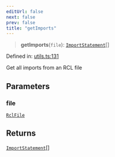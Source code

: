 ```yaml
---
editUrl: false
next: false
prev: false
title: "getImports"
---
```


> **getImports**(`file`): [`ImportStatement`](/api/ast/interfaces/importstatement/)[]

Defined in: [utils.ts:131](https://github.com/rcs-agents/rcs-lang/blob/89258eb41dbc7637c8bdc8bfc04b38ebfa30409c/packages/ast/src/utils.ts#L131)

Get all imports from an RCL file

## Parameters

### file

[`RclFile`](/api/ast/interfaces/rclfile/)

## Returns

[`ImportStatement`](/api/ast/interfaces/importstatement/)[]
